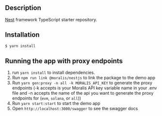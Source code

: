 ## Description

[Nest](https://github.com/nestjs/nest) framework TypeScript starter repository.

## Installation

```bash
$ yarn install
```

## Running the app with proxy endpoints

1. run `yarn install` to install dependencies.
2. Run `npm run link @moralis/nestjs` to link the package to the demo app
3. Run `yarn gen:proxy -n all -k MORALIS_API_KEY` to generate the proxy endpoints (-k accepts is your Moralis API key variable name in your .env file and -n accepts the name of the api you want to generate the proxy endpoints for (`evm`, `solana`, or `all`))
4. Run `yarn start:start` to start the demo app
5. Open `http://localhost:3000/swagger` to see the swagger docs

